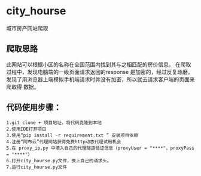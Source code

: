 # city_hourse
城市房产网站爬取
## 爬取思路
   此网站可以根据小区的名称在全国范围内找到其与之相匹配的房价信息。
在爬取过程中，发现电脑端的一级页面请求返回的response 是加密的，经过反复琢磨，发现了用浏览器上端模拟手机端请求时并没有加密，所以就去请求客户端的页面来爬取得 数据。

## 代码使用步骤：
    1.git clone + 项目地址，将代码克隆到本地
    2.使用IDE打开项目
    3.使用“pip install -r requirement.txt ” 安装项目依赖
    4.注册“阿布云”代理网站获得免费http动态代理试用机会
    5.在 proxy_ip.py 中填入自己的代理隧道验证信息（proxyUser = "****"，proxyPass = "****"）
    6.打开city_hourse.py文件，换上自己的请求头。
    7.运行city_hourse.py文件
		





